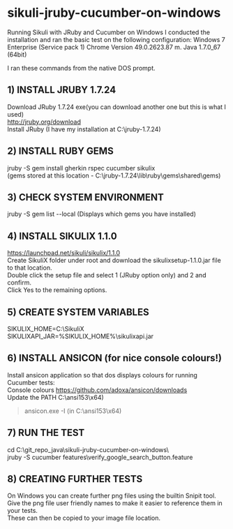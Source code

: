 # sikuli-jruby-cucumber-on-windows  
Running Sikuli with JRuby and Cucumber on Windows
I conducted the installation and ran the basic test on the following configuration:
Windows 7 Enterprise (Service pack 1)
Chrome Version 49.0.2623.87 m. 
Java 1.7.0_67 (64bit) 

I ran these commands from the native DOS prompt.

## 1) INSTALL JRUBY 1.7.24  
Download JRuby 1.7.24 exe(you can download another one but this is what I used)  
http://jruby.org/download  
Install JRuby (I have my installation at C:\jruby-1.7.24)

## 2) INSTALL RUBY GEMS  
jruby -S gem install gherkin rspec cucumber sikulix  
(gems stored at this location - C:\jruby-1.7.24\lib\ruby\gems\shared\gems)

## 3) CHECK SYSTEM ENVIRONMENT  
jruby -S gem list --local  (Displays which gems you have installed)  

## 4) INSTALL SIKULIX 1.1.0  
https://launchpad.net/sikuli/sikulix/1.1.0  
Create SikuliX folder under root and download the sikulixsetup-1.1.0.jar file to that location.   
Double click the setup file and select 1 (JRuby option only) and 2 and confirm.  
Click Yes to the remaining options.  

## 5) CREATE SYSTEM VARIABLES  
SIKULIX_HOME=C:\SikuliX  
SIKULIXAPI_JAR=%SIKULIX_HOME%\sikulixapi.jar 

## 6) INSTALL ANSICON (for nice console colours!)
Install ansicon application so that dos displays colours for running Cucumber tests:  
Console colours https://github.com/adoxa/ansicon/downloads  
Update the PATH C:\ansi153\x64\)  
>ansicon.exe -I (in C:\ansi153\x64)  
 
## 7) RUN THE TEST  
cd C:\git_repo_java\sikuli-jruby-cucumber-on-windows\  
jruby -S cucumber features\verify_google_search_button.feature  

## 8) CREATING FURTHER TESTS  
On Windows you can create further png files using the builtin Snipit tool.  
Give the png file user friendly names to make it easier to reference them in your tests.  
These can then be copied to your image file location.  




